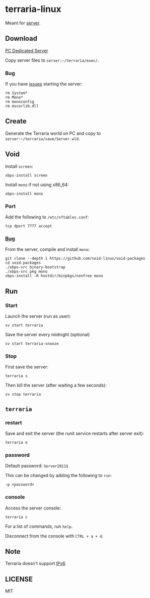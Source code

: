 # terraria-linux

Meant for [server](https://gitlab.com/camj/server).

## Download

[PC Dedicated Server](https://terraria.org/)

Copy server files to `server:~/terraria/exec/`.

### Bug

If you have [issues](https://terraria.fandom.com/wiki/Server#Troubleshooting) starting the server:

```
rm System*
rm Mono*
rm monoconfig
rm mscorlib.dll
```

## Create

Generate the Terraria world on PC and copy to `server:~/terraria/save/Server.wld`.

## Void

Install `screen`:

```
xbps-install screen
```

Install `mono` if not using x86_64:

```
xbps-install mono
```

### Port

Add the following to `/etc/nftables.conf`:

```
tcp dport 7777 accept
```

### [Bug](https://github.com/void-linux/void-packages/issues/46881)

From the server, compile and install `mono`:

```
git clone --depth 1 https://github.com/void-linux/void-packages
cd void-packages
./xbps-src binary-bootstrap
./xbps-src pkg mono
xbps-install -R hostdir/binpkgs/nonfree mono
```

## Run

### Start

Launch the server (run as user):

```
sv start terraria
```

Save the server every midnight (optional)

```
sv start terraria-snooze
```

### Stop

First save the server:

```
terraria s
```

Then kill the server (after waiting a few seconds):

```
sv stop terraria
```

## `terraria`

### restart

Save and exit the server (the runit service restarts after server exit):

```
terraria e
```

### password

Default password: `Server2011$`

This can be changed by adding the following to `run`:

```
-p <password>
```

### console

Access the server console:

```
terraria c
```

For a list of commands, run `help`.

Disconnect from the console with `CTRL + a + d`.

## Note

Terraria doesn't support
[IPv6](https://forums.terraria.org/index.php?threads/ipv6-support.104448/post-2805121).

## LICENSE

MIT
